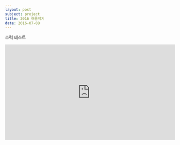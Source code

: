 ```yaml
---
layout: post
subject: project
title: 2016 여름학기
date: 2016-07-08
---
```

추력 테스트
<iframe width="560" height="315" src="https://www.youtube.com/embed/XXM7Hl8ReCU" frameborder="0" allowfullscreen></iframe>